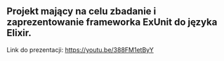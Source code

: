 Projekt mający na celu zbadanie i zaprezentowanie frameworka ExUnit do języka Elixir.
---------------------------
Link do prezentacji: https://youtu.be/388FM1etByY